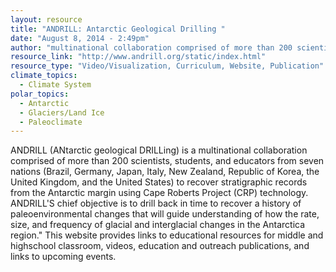 ```yaml
---
layout: resource
title: "ANDRILL: Antarctic Geological Drilling "
date: "August 8, 2014 - 2:49pm"
author: "multinational collaboration comprised of more than 200 scientists, students, and educators from seven nations (Brazil, Germany, Japan, Italy, New Zealand, Republic of Korea, the United Kingdom, and the United States)"
resource_link: "http://www.andrill.org/static/index.html"
resource_type: "Video/Visualization, Curriculum, Website, Publication"
climate_topics:
  - Climate System
polar_topics:
  - Antarctic
  - Glaciers/Land Ice
  - Paleoclimate
---
```


ANDRILL (ANtarctic geological DRILLing) is a multinational collaboration comprised of more than 200 scientists, students, and educators from seven nations (Brazil, Germany, Japan, Italy, New Zealand, Republic of Korea, the United Kingdom, and the United States) to recover stratigraphic records from the Antarctic margin using Cape Roberts Project (CRP) technology. ANDRILL'S chief objective is to drill back in time to recover a history of paleoenvironmental changes that will guide understanding of how the rate, size, and frequency of glacial and interglacial changes in the Antarctica region." This website provides links to educational resources for middle and highschool classroom, videos, education and outreach publications, and links to upcoming events.
